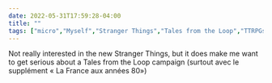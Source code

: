 ---date: 2022-05-31T17:59:28-04:00title: ""tags: ["micro","Myself","Stranger Things","Tales from the Loop","TTRPGs"]---Not really interested in the new Stranger Things, but it does make me want to get serious about a Tales from the Loop campaign (surtout avec le supplément « La France aux années 80»)